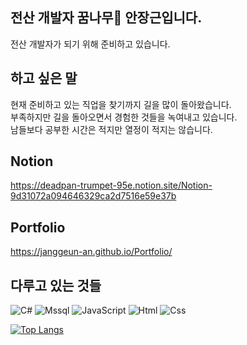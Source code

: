 ## 전산 개발자 꿈나무🌱 안장근입니다.
전산 개발자가 되기 위해 준비하고 있습니다.

## 하고 싶은 말
현재 준비하고 있는 직업을 찾기까지 길을 많이 돌아왔습니다.  
부족하지만 길을 돌아오면서 경험한 것들을 녹여내고 있습니다.  
남들보다 공부한 시간은 적지만 열정이 적지는 않습니다.

## Notion
https://deadpan-trumpet-95e.notion.site/Notion-9d31072a094646329ca2d7516e59e37b

## Portfolio
https://janggeun-an.github.io/Portfolio/

## 다루고 있는 것들
<img alt="C#" src ="https://img.shields.io/badge/-C%23-239120.svg?&style=for-the-badge&logo=C Sharp&logoColor=white"/> <img alt="Mssql" src="https://img.shields.io/badge/Microsoft SQL Server-CC2927?style=for-the-badge&logo=Microsoft SQL Server&logoColor=white"> <img alt="JavaScript" src ="https://img.shields.io/badge/JavaScriipt-F7DF1E.svg?&style=for-the-badge&logo=JavaScript&logoColor=black"/> <img alt="Html" src ="https://img.shields.io/badge/HTML5-E34F26.svg?&style=for-the-badge&logo=HTML5&logoColor=white"/> <img alt="Css" src ="https://img.shields.io/badge/CSS3-1572B6.svg?&style=for-the-badge&logo=CSS3&logoColor=white"/>

[![Top Langs](https://github-readme-stats.vercel.app/api/top-langs/?username=JangGeun-An&layout=compact)](https://github.com/anuraghazra/github-readme-stats)
